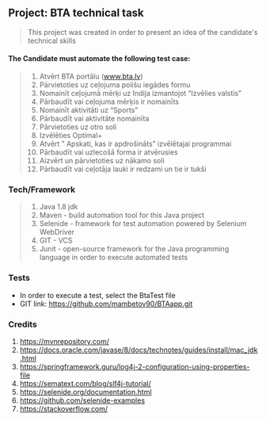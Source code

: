 ## Project: BTA technical task

> This project was created in order to present an idea of the candidate's technical skills

#### The Candidate must automate the following test case:

> 1. Atvērt BTA portālu (www.bta.lv)
>2. Pārvietoties uz ceļojuma polišu iegādes formu
>3. Nomainīt ceļojumā mērķi uz Indija izmantojot “Izvēlies valstis”
>4. Pārbaudīt vai ceļojuma mērķis ir nomainīts
>5. Nomainīt  aktivitāti uz “Sports”
>6. Pārbaudīt vai aktivitāte nomainīta
>7. Pārvietoties uz otro soli
>8. Izvēlēties Optimal+
>9. Atvērt ” Apskati, kas ir apdrošināts” izvēlētajai programmai
>10. Pārbaudīt vai uzlecošā forma ir atvērusies
>11. Aizvērt un pārvietoties uz nākamo soli
>12. Pārbaudīt vai ceļotāja lauki ir redzami un tie ir tukši

### Tech/Framework

> 1. Java 1.8 jdk
>2. Maven - build automation tool for this Java project
>3. Selenide - framework for test automation powered by Selenium WebDriver
>4. GIT - VCS
>5. Junit - open-source framework for the Java programming language in order to execute automated tests

### Tests

- In order to execute a test, select the BtaTest file
- GIT link: https://github.com/mambetov90/BTAapp.git

### Credits

1. https://mvnrepository.com/
2. https://docs.oracle.com/javase/8/docs/technotes/guides/install/mac_jdk.html
3. https://springframework.guru/log4j-2-configuration-using-properties-file
4. https://sematext.com/blog/slf4j-tutorial/
5. https://selenide.org/documentation.html
6. https://github.com/selenide-examples
7. https://stackoverflow.com/

